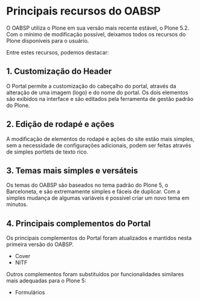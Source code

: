 # Principais recursos do OABSP

O OABSP utiliza o Plone em sua versão mais recente estável, o Plone 5.2. Com o mínimo de modificação possível, deixamos todos os recursos do Plone disponíveis para o usuário.

Entre estes recursos, podemos destacar:

## 1. Customização do Header
O Portal permite a customização do cabeçalho do portal, através da alteração de uma imagem (logo) e do nome do portal. Os dois elementos são exibidos na interface e são editados pela ferramenta de gestão padrão do Plone.

## 2. Edição de rodapé e ações
A modificação de elementos do rodapé e ações do site estão mais simples, sem a necessidade de configurações adicionais, podem ser feitas através de simples portlets de texto rico.

## 3. Temas mais simples e versáteis
Os temas do OABSP são baseados no tema padrão do Plone 5, o Barceloneta, e são extremamente simples e fáceis de duplicar. Com a simples mudança de algumas variáveis é possivel criar um novo tema em minutos.

## 4. Principais complementos do Portal 
Os principais complementos do Portal foram atualizados e mantidos nesta primeira versão do OABSP.

* Cover
* NITF

Outros complementos foram substituídos por funcionalidades similares mais adequadas para o Plone 5:

* Formulários
